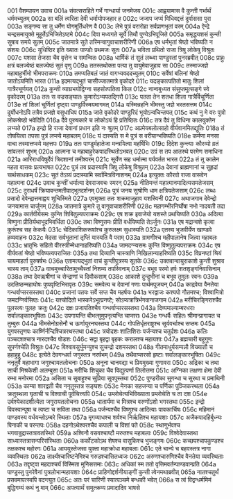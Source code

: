 001    वैशम्पायन उवाच
001a	संवत्सराहिते गर्भे गान्धार्या जनमेजय
001c	आह्वयामास वै कुन्ती गर्भार्थं धर्ममच्युतम्
002a	सा बलिं त्वरिता देवी धर्मायोपजहार ह
002c	जजाप जप्यं विधिवद्दत्तं दुर्वाससा पुरा
003a	सङ्गम्य सा तु धर्मेण योगमूर्तिधरेण वै
003c	लेभे पुत्रं वरारोहा सर्वप्राणभृतां वरम्
004a	ऐन्द्रे चन्द्रसमायुक्ते मुहूर्तेऽभिजितेऽष्टमे
004c	दिवा मध्यगते सूर्ये तिथौ पुण्येऽभिपूजिते
005a	समृद्धयशसं कुन्ती सुषाव समये सुतम्
005c	जातमात्रे सुते तस्मिन्वागुवाचाशरीरिणी
006a	एष धर्मभृतां श्रेष्ठो भविष्यति न संशयः
006c	युधिष्ठिर इति ख्यातः पाण्डोः प्रथमजः सुतः
007a	भविता प्रथितो राजा त्रिषु लोकेषु विश्रुतः
007c	यशसा तेजसा चैव वृत्तेन च समन्वितः
008a	धार्मिकं तं सुतं लब्ध्वा पाण्डुस्तां पुनरब्रवीत्
008c	प्राहुः क्षत्रं बलज्येष्ठं बलज्येष्ठं सुतं वृणु
009a	ततस्तथोक्ता पत्या तु वायुमेवाजुहाव सा
009c	तस्माज्जज्ञे महाबाहुर्भीमो भीमपराक्रमः
010a	तमप्यतिबलं जातं वागभ्यवददच्युतम्
010c	सर्वेषां बलिनां श्रेष्ठो जातोऽयमिति भारत
011a	इदमत्यद्भुतं चासीज्जातमात्रे वृकोदरे
011c	यदङ्कात्पतितो मातुः शिलां गात्रैरचूर्णयत्
012a	कुन्ती व्याघ्रभयोद्विग्ना सहसोत्पतिता किल
012c	नान्वबुध्यत संसुप्तमुत्सङ्गे स्वे वृकोदरम्
013a	ततः स वज्रसङ्घातः कुमारोऽभ्यपतद्गिरौ
013c	पतता तेन शतधा शिला गात्रैर्विचूर्णिता
013e	तां शिलां चूर्णितां दृष्ट्वा पाण्डुर्विस्मयमागमत्
014a	यस्मिन्नहनि भीमस्तु जज्ञे भरतसत्तम
014c	दुर्योधनोऽपि तत्रैव प्रजज्ञे वसुधाधिप
015a	जाते वृकोदरे पाण्डुरिदं भूयोऽन्वचिन्तयत्
015c	कथं नु मे वरः पुत्रो लोकश्रेष्ठो भवेदिति
016a	दैवे पुरुषकारे च लोकोऽयं हि प्रतिष्ठितः
016c	तत्र दैवं तु विधिना कालयुक्तेन लभ्यते
017a	इन्द्रो हि राजा देवानां प्रधान इति नः श्रुतम्
017c	अप्रमेयबलोत्साहो वीर्यवानमितद्युतिः
018a	तं तोषयित्वा तपसा पुत्रं लप्स्ये महाबलम्
018c	यं दास्यति स मे पुत्रं स वरीयान्भविष्यति
018e	कर्मणा मनसा वाचा तस्मात्तप्स्ये महत्तपः
019a	ततः पाण्डुर्महातेजा मन्त्रयित्वा महर्षिभिः
019c	दिदेश कुन्त्याः कौरव्यो व्रतं सांवत्सरं शुभम्
020a	आत्मना च महाबाहुरेकपादस्थितोऽभवत्
020c	उग्रं स तप आतस्थे परमेण समाधिना
021a	आरिराधयिषुर्देवं त्रिदशानां तमीश्वरम्
021c	सूर्येण सह धर्मात्मा पर्यवर्तत भारत
022a	तं तु कालेन महता वासवः प्रत्यभाषत
022c	पुत्रं तव प्रदास्यामि त्रिषु लोकेषु विश्रुतम्
023a	देवानां ब्राह्मणानां च सुहृदां चार्थसाधकम्
023c	सुतं तेऽग्र्यं प्रदास्यामि सर्वामित्रविनाशनम्
024a	इत्युक्तः कौरवो राजा वासवेन महात्मना
024c	उवाच कुन्तीं धर्मात्मा देवराजवचः स्मरन्
025a	नीतिमन्तं महात्मानमादित्यसमतेजसम्
025c	दुराधर्षं क्रियावन्तमतीवाद्भुतदर्शनम्
026a	पुत्रं जनय सुश्रोणि धाम क्षत्रियतेजसाम्
026c	लब्धः प्रसादो देवेन्द्रात्तमाह्वय शुचिस्मिते
027a	एवमुक्ता ततः शक्रमाजुहाव यशस्विनी
027c	अथाजगाम देवेन्द्रो जनयामास चार्जुनम्
028a	जातमात्रे कुमारे तु वागुवाचाशरीरिणी
028c	महागम्भीरनिर्घोषा नभो नादयती तदा
029a	कार्तवीर्यसमः कुन्ति शिबितुल्यपराक्रमः
029c	एष शक्र इवाजेयो यशस्ते प्रथयिष्यति
030a	अदित्या विष्णुना प्रीतिर्यथाभूदभिवर्धिता
030c	तथा विष्णुसमः प्रीतिं वर्धयिष्यति तेऽर्जुनः
031a	एष मद्रान्वशे कृत्वा कुरूंश्च सह केकयैः
031c	चेदिकाशिकरूषांश्च कुरुलक्ष्म सुधास्यति
032a	एतस्य भुजवीर्येण खाण्डवे हव्यवाहनः
032c	मेदसा सर्वभूतानां तृप्तिं यास्यति वै पराम्
033a	ग्रामणीश्च महीपालानेष जित्वा महाबलः
033c	भ्रातृभिः सहितो वीरस्त्रीन्मेधानाहरिष्यति
034a	जामदग्न्यसमः कुन्ति विष्णुतुल्यपराक्रमः
034c	एष वीर्यवतां श्रेष्ठो भविष्यत्यपराजितः
035a	तथा दिव्यानि चास्त्राणि निखिलान्याहरिष्यति
035c	विप्रनष्टां श्रियं चायमाहर्ता पुरुषर्षभः
036a	एतामत्यद्भुतां वाचं कुन्तीपुत्रस्य सूतके
036c	उक्तवान्वायुराकाशे कुन्ती शुश्राव चास्य ताम्
037a	वाचमुच्चारितामुच्चैस्तां निशम्य तपस्विनाम्
037c	बभूव परमो हर्षः शतशृङ्गनिवासिनाम्
038a	तथा देवऋषीणां च सेन्द्राणां च दिवौकसाम्
038c	आकाशे दुन्दुभीनां च बभूव तुमुलः स्वनः
039a	उदतिष्ठन्महाघोषः पुष्पवृष्टिभिरावृतः
039c	समवेत्य च देवानां गणाः पार्थमपूजयन्
040a	काद्रवेया वैनतेया गन्धर्वाप्सरसस्तथा
040c	प्रजानां पतयः सर्वे सप्त चैव महर्षयः
041a	भरद्वाजः कश्यपो गौतमश्च; विश्वामित्रो जमदग्निर्वसिष्ठः
041c	यश्चोदितो भास्करेऽभूत्प्रनष्टे; सोऽप्यत्रात्रिर्भगवानाजगाम
042a	मरीचिरङ्गिराश्चैव पुलस्त्यः पुलहः क्रतुः
042c	दक्षः प्रजापतिश्चैव गन्धर्वाप्सरसस्तथा
043a	दिव्यमाल्याम्बरधराः सर्वालङ्कारभूषिताः
043c	उपगायन्ति बीभत्सुमुपनृत्यन्ति चाप्सराः
043e	गन्धर्वैः सहितः श्रीमान्प्रागायत च तुम्बुरुः
044a	भीमसेनोग्रसेनौ च ऊर्णायुरनघस्तथा
044c	गोपतिर्धृतराष्ट्रश्च सूर्यवर्चाश्च सप्तमः
045a	युगपस्तृणपः कार्ष्णिर्नन्दिश्चित्ररथस्तथा
045c	त्रयोदशः शालिशिराः पर्जन्यश्च चतुर्दशः
046a	कलिः पञ्चदशश्चात्र नारदश्चैव षोडशः
046c	सद्वा बृहद्वा बृहकः करालश्च महायशाः
047a	ब्रह्मचारी बहुगुणः सुपर्णश्चेति विश्रुतः
047c	विश्वावसुर्भुमन्युश्च सुचन्द्रो दशमस्तथा
048a	गीतमाधुर्यसम्पन्नौ विख्यातौ च हहाहुहू
048c	इत्येते देवगन्धर्वा जगुस्तत्र नरर्षभम्
049a	तथैवाप्सरसो हृष्टाः सर्वालङ्कारभूषिताः
049c	ननृतुर्वै महाभागा जगुश्चायतलोचनाः
050a	अनूना चानवद्या च प्रियमुख्या गुणावरा
050c	अद्रिका च तथा साची मिश्रकेशी अलम्बुसा
051a	मरीचिः शिचुका चैव विद्युत्पर्णा तिलोत्तमा
051c	अग्निका लक्षणा क्षेमा देवी रम्भा मनोरमा
052a	असिता च सुबाहुश्च सुप्रिया सुवपुस्तथा
052c	पुण्डरीका सुगन्धा च सुरथा च प्रमाथिनी
053a	काम्या शारद्वती चैव ननृतुस्तत्र सङ्घशः
053c	मेनका सहजन्या च पर्णिका पुञ्जिकस्थला
054a	क्रतुस्थला घृताची च विश्वाची पूर्वचित्त्यपि
054c	उम्लोचेत्यभिविख्याता प्रम्लोचेति च ता दश
054e	उर्वश्येकादशीत्येता जगुरायतलोचनाः
055a	धातार्यमा च मित्रश्च वरुणोंऽशो भगस्तथा
055c	इन्द्रो विवस्वान्पूषा च त्वष्टा च सविता तथा
056a	पर्जन्यश्चैव विष्णुश्च आदित्याः पावकार्चिषः
056c	महिमानं पाण्डवस्य वर्धयन्तोऽम्बरे स्थिताः
057a	मृगव्याधश्च शर्वश्च निर्ऋतिश्च महायशाः
057c	अजैकपादहिर्बुध्न्यः पिनाकी च परन्तपः
058a	दहनोऽथेश्वरश्चैव कपाली च विशां पते
058c	स्थाणुर्भवश्च भगवान्रुद्रास्तत्रावतस्थिरे
059a	अश्विनौ वसवश्चाष्टौ मरुतश्च महाबलाः
059c	विश्वेदेवास्तथा साध्यास्तत्रासन्परिसंस्थिताः
060a	कर्कोटकोऽथ शेषश्च वासुकिश्च भुजङ्गमः
060c	कच्छपश्चापकुण्डश्च तक्षकश्च महोरगः
061a	आययुस्तेजसा युक्ता महाक्रोधा महाबलाः
061c	एते चान्ये च बहवस्तत्र नागा व्यवस्थिताः
062a	तार्क्ष्यश्चारिष्टनेमिश्च गरुडश्चासितध्वजः
062c	अरुणश्चारुणिश्चैव वैनतेया व्यवस्थिताः
063a	तद्दृष्ट्वा महदाश्चर्यं विस्मिता मुनिसत्तमाः
063c	अधिकां स्म ततो वृत्तिमवर्तन्पाण्डवान्प्रति
064a	पाण्डुस्तु पुनरेवैनां पुत्रलोभान्महायशाः
064c	प्राहिणोद्दर्शनीयाङ्गीं कुन्ती त्वेनमथाब्रवीत्
065a	नातश्चतुर्थं प्रसवमापत्स्वपि वदन्त्युत
065c	अतः परं चारिणी स्यात्पञ्चमे बन्धकी भवेत्
066a	स त्वं विद्वन्धर्ममिमं बुद्धिगम्यं कथं नु माम्
066c	अपत्यार्थं समुत्क्रम्य प्रमादादिव भाषसे
